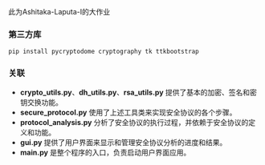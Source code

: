 此为Ashitaka-Laputa-I的大作业

### 第三方库

```shell
pip install pycryptodome cryptography tk ttkbootstrap
```

### 关联

- **crypto_utils.py**、**dh_utils.py**、**rsa_utils.py** 提供了基本的加密、签名和密钥交换功能。
- **secure_protocol.py** 使用了上述工具类来实现安全协议的各个步骤。
- **protocol_analysis.py** 分析了安全协议的执行过程，并依赖于安全协议的定义和功能。
- **gui.py** 提供了用户界面来显示和管理安全协议分析的进度和结果。
- **main.py** 是整个程序的入口，负责启动用户界面应用。